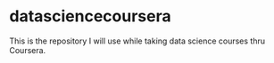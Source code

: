 # datasciencecoursera
This is the repository I will use while taking data science courses thru Coursera.
